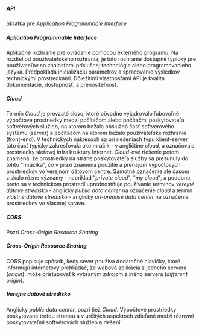 ##### API 

Skratka pre _Application Programmable Interface_

##### Aplication Programmable Interface

Aplikačné rozhranie pre ovládanie pomocou externého programu. Na rozdiel od
používateľského rozhrania, je toto rozhranie dostupné typicky pre používateľov so
znalosťami príslušnej technológie alebo programovacieho jazyka. Predpokladá
inicializáciu parametrov a spracovanie výsledkov technickými prostredkami.
Dôležitími vlastnosťami API je kvalita dokumentácie, dostupnosť, a prenositeľnosť.

##### Cloud

Termín _Cloud_ je prevzaté slovo, ktoré pôvodne vyjadrovalo ľubovoľné výpočtové
prostriedky medzi počítačom alebo počítačmi poskytovateľa softvérových služieb,
na ktorom bežala obslužná časť softvérového systému (server) a počítačom na ktorom
bežalo používateľské rozhranie (front-end). V technických nákresoch sa pri riešeniach
typu klient-server táto časť typicky zakresľovala ako mráčik - v angličtine _cloud_,
a označovala prostriedky sieťovej infraštruktúry Internet. _Cloud_-ové riešenie
potom znamená, že prostriedky na strane poskytovateľa služby sa presunuly do tohto
"mráčika", čo v praxi znamená použitie a prenájom výpočtových prostriedkov vo verejnom
dátovom centre. Samotné označenie ale časom získalo rôzne významy - napríklad
"_private cloud_", "_my cloud_", a podobne, preto sa v technickom prostredí
uprednostňuje používanie termínov _verejné dátove stredisko_ - anglicky _public
data center_ na označenie _cloud_ a termín _vlastné dátové stredisko_ - anglicky
_on-premise data center_ na označenie prostriedkov vo vlastnej správe.

##### CORS

Pozri _Cross-Origin Resource Sharing_ 

##### Cross-Origin Resource Sharing

 CORS popisuje spôsob, kedy sever používa dodatočné hlavičky, ktoré informujú
 internetový prehliadač, že webová aplikácia z jedného servera (_origin_), môže
 pristupovať k vybraným zdrojom z iného servera (_different origin_).

##### Verejné dátové stredisko

Anglicky _public data center_, pozri tiež _Cloud_. Výpočtové prostriedky poskytované
treťou stranou a v určitých aspektoch zdieľané medzi rôznymi poskytovateľmi
softvérových služieb a riešení.
